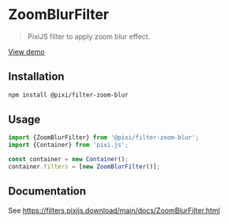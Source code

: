 # ZoomBlurFilter

> PixiJS filter to apply zoom blur effect.

[View demo](https://filters.pixijs.download/main/demo/index.html?enabled=ZoomBlurFilter)

## Installation

```bash
npm install @pixi/filter-zoom-blur
```

## Usage

```js
import {ZoomBlurFilter} from '@pixi/filter-zoom-blur';
import {Container} from 'pixi.js';

const container = new Container();
container.filters = [new ZoomBlurFilter()];
```

## Documentation

See https://filters.pixijs.download/main/docs/ZoomBlurFilter.html